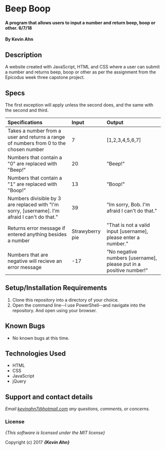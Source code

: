 # Beep Boop

#### A program that allows users to input a number and return beep, boop or other. 6/7/18

#### By **Kevin Ahn**

## Description

A website created with JavaScript, HTML and CSS where a user can submit a number and returns beep, boop or other as per the assignment from the Epicodus week three capstone project.


## Specs
The first exception will apply unless the second does, and the same with the second and third.  

| Specifications | Input | Output |
| :-------------     | :------------- | :------------- |
| Takes a number from a user and returns a range of numbers from 0 to the chosen number | 7 | [1,2,3,4,5,6,7] |
| Numbers that contain a "0" are replaced with "Beep!" | 20 | "Beep!" |
| Numbers that contain a "1" are replaced with "Boop!" | 13 | "Boop!" |
| Numbers divisible by 3 are replaced with "I'm sorry, [username]. I'm afraid I can't do that." | 39 | "Im sorry, Bob. I'm afraid I can't do that." |
| Returns error message if entered anything besides a number | Strawyberry pie | "That is not a valid input [username], please enter a number." |
| Numbers that are negative will recieve an error message | -17 | "No negative numbers [username], please put in a positive number!" |

## Setup/Installation Requirements

1. Clone this repository into a directory of your choice.
2. Open the command line--I use PowerShell--and navigate into the repository. And open using your browser.

## Known Bugs
* No known bugs at this time.

## Technologies Used
* HTML
* CSS
* JavaScript
* jQuery

## Support and contact details

_Email kevinahn7@hotmail.com any questions, comments, or concerns._

### License

*{This software is licensed under the MIT license}*

Copyright (c) 2017 **_{Kevin Ahn}_**